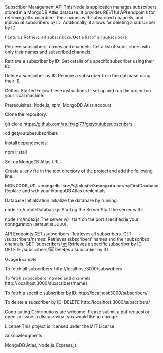 Subscriber Management API
This Node.js application manages subscribers stored in a MongoDB Atlas database. It provides RESTful API endpoints for retrieving all subscribers, their names with subscribed channels, and individual subscribers by ID. Additionally, it allows for deleting a subscriber by ID.

Features
Retrieve all subscribers: Get a list of all subscribers.

Retrieve subscribers' names and channels: Get a list of subscribers with only their names and subscribed channels.

Retrieve a subscriber by ID: Get details of a specific subscriber using their ID.

Delete a subscriber by ID: Remove a subscriber from the database using their ID.

Getting Started
Follow these instructions to set up and run the project on your local machine.

Prerequisites:
Node.js,
npm,
MongoDB Atlas account

Clone the repository:

git clone https://github.com/atultyagi77/getyoutubesubscribers

cd getyoutubesubscribers

Install dependencies:

npm install

Set up MongoDB Atlas URL:

Create a .env file in the root directory of the project and add the following line:


MONGODB_URL=mongodb+srv://<username>:<password>@cluster0.mongodb.net/myFirstDatabase
Replace <username> and <password> with your MongoDB Atlas credentials.

Database Initialization
Initialize the database by running:


node src/createDatabase.js
Starting the Server
Start the server with:


node src/index.js
The server will start on the port specified in your configuration (default is 3000).

API Endpoints
GET /subscribers: Retrieves all subscribers.
GET /subscribers/names: Retrieves subscribers' names and their subscribed channels.
GET /subscribers/:id: Retrieves a specific subscriber by ID.
DELETE /subscribers/:id: Deletes a subscriber by ID.

Usage Example

To fetch all subscribers:
http://localhost:3000/subscribers


To fetch subscribers' names and channels:
http://localhost:3000/subscribers/names


To fetch a specific subscriber by ID:
http://localhost:3000/subscribers/<id>


To delete a subscriber by ID:
DELETE http://localhost:3000/subscribers/<id>

Contributing
Contributions are welcome! Please submit a pull request or open an issue to discuss what you would like to change.

License
This project is licensed under the MIT License.

Acknowledgments:

MongoDB Atlas,
Node.js,
Express.js
